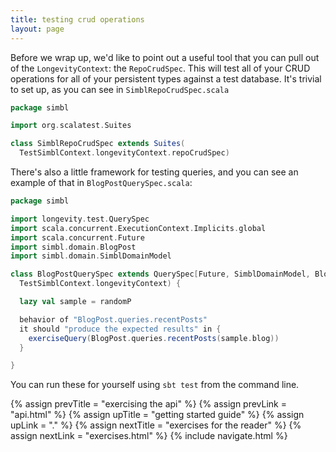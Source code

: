 ```yaml
---
title: testing crud operations
layout: page
---
```


Before we wrap up, we'd like to point out a useful tool that you can
pull out of the `LongevityContext`: the `RepoCrudSpec`. This will test
all of your CRUD operations for all of your persistent types against a
test database. It's trivial to set up, as you can see
in `SimblRepoCrudSpec.scala`

```scala
package simbl

import org.scalatest.Suites

class SimblRepoCrudSpec extends Suites(
  TestSimblContext.longevityContext.repoCrudSpec)
```

There's also a little framework for testing queries, and you can see
an example of that in `BlogPostQuerySpec.scala`:

```scala
package simbl

import longevity.test.QuerySpec
import scala.concurrent.ExecutionContext.Implicits.global
import scala.concurrent.Future
import simbl.domain.BlogPost
import simbl.domain.SimblDomainModel

class BlogPostQuerySpec extends QuerySpec[Future, SimblDomainModel, BlogPost](
  TestSimblContext.longevityContext) {

  lazy val sample = randomP

  behavior of "BlogPost.queries.recentPosts"
  it should "produce the expected results" in {
    exerciseQuery(BlogPost.queries.recentPosts(sample.blog))
  }

}
```

You can run these for yourself using `sbt test` from the command line.

{% assign prevTitle = "exercising the api" %}
{% assign prevLink = "api.html" %}
{% assign upTitle = "getting started guide" %}
{% assign upLink = "." %}
{% assign nextTitle = "exercises for the reader" %}
{% assign nextLink = "exercises.html" %}
{% include navigate.html %}
